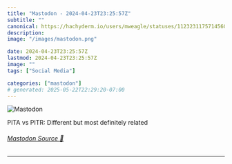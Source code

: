 ```yaml
---
title: "Mastodon - 2024-04-23T23:25:57Z"
subtitle: ""
canonical: https://hachyderm.io/users/mweagle/statuses/112323117571456050
description:
image: "/images/mastodon.png"

date: 2024-04-23T23:25:57Z
lastmod: 2024-04-23T23:25:57Z
image: ""
tags: ["Social Media"]

categories: ["mastodon"]
# generated: 2025-05-22T22:29:20-07:00
---
```

![Mastodon](/images/mastodon.png)

<p>PITA vs PITR: Different but most definitely related</p>


###### [Mastodon Source 🐘](https://hachyderm.io/@mweagle/112323117571456050)

___
